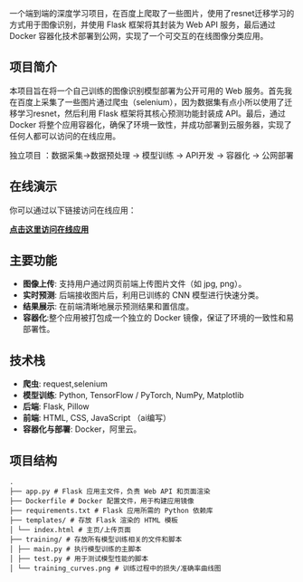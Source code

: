 一个端到端的深度学习项目，在百度上爬取了一些图片，使用了resnet迁移学习的方式用于图像识别，并使用 Flask 框架将其封装为 Web API 服务，最后通过 Docker 容器化技术部署到公网，实现了一个可交互的在线图像分类应用。

## 项目简介
本项目旨在将一个自己训练的图像识别模型部署为公开可用的 Web 服务。首先我在百度上采集了一些图片通过爬虫（selenium），因为数据集有点小所以使用了迁移学习resnet，然后利用 Flask 框架将其核心预测功能封装成 API。最后，通过 Docker 将整个应用容器化，确保了环境一致性，并成功部署到云服务器，实现了任何人都可以访问的在线应用。

独立项目 ：数据采集->数据预处理 → 模型训练 → API开发 → 容器化 → 公网部署

## 在线演示

你可以通过以下链接访问在线应用：

**[点击这里访问在线应用](http://59.110.63.117)**


## 主要功能

- **图像上传**: 支持用户通过网页前端上传图片文件（如 jpg, png）。
- **实时预测**: 后端接收图片后，利用已训练的 CNN 模型进行快速分类。
- **结果展示**: 在前端清晰地展示预测结果和置信度。
- **容器化**:整个应用被打包成一个独立的 Docker 镜像，保证了环境的一致性和易部署性。

## 技术栈
- **爬虫**: request,selenium
- **模型训练**: Python, TensorFlow / PyTorch, NumPy, Matplotlib
- **后端**: Flask, Pillow
- **前端**: HTML, CSS, JavaScript （ai编写）
- **容器化与部署**: Docker，阿里云。

## 项目结构

```
.
├── app.py # Flask 应用主文件，负责 Web API 和页面渲染
├── Dockerfile # Docker 配置文件，用于构建应用镜像
├── requirements.txt # Flask 应用所需的 Python 依赖库
├── templates/ # 存放 Flask 渲染的 HTML 模板
│ └── index.html # 主页/上传页面
├── training/ # 存放所有模型训练相关的文件和脚本
│ ├── main.py # 执行模型训练的主脚本
│ ├── test.py # 用于测试模型性能的脚本
│ └── training_curves.png # 训练过程中的损失/准确率曲线图
```
